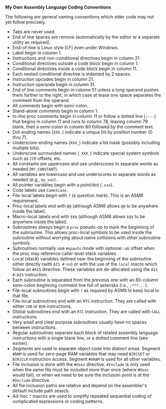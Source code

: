 **My Own Assembly Language Coding Conventions**

The following are general naming conventions which older code may not yet follow precisely.

* Tabs are never used.
* End of line spaces are remove (automatically by the editor or a separate utility as required).
* End-of-line is Linux style (LF) even under Windows.
* Label begin in column 1.
* Instructions and non-conditional directives begin in column 21.
* Conditional directives outside a code block begin in column 1.
* Conditional directives inside a code block begin in column 11.
* Each nested conditional directive is indented by 2 spaces.
* Instruction opcodes begin in column 21.
* Instruction operands begin in column 31.
* End of line comments begin in column 51 unless a long operand pushes them further to the right, in which case at lease one space separates the comment from the operand.
* All comments begin with semi-colon.
* Stand-alone comments begin in column 1.
* In-line proc comments begin in column 11 or follow a dotted line (`;---`) that begins in column 11 and runs to column 78, leaving column 79 blank, then a semi-colon in column 80 followed by the comment text.
* Dot-ending names (`XXX.`) indicate a unique bit by position number (0 thru 7).
* Underscore-ending names (`XXX_`) indicate a bit mask (possibly including multiple bits).
* Underscore surrounded names (`_XXX_`) indicate special system symbols such as `CCR` offsets, etc.
* All constants are uppercase and use underscores to separate words as needed (`MY_CONSTANT`).
* All variables are lowercase and use underscores to separate words as needed (e.g., `my_var`).
* All pointer variables begin with a point/dot (`.xxx`).
* Code labels use `CamelCase`.
* File-local labels begin with `?` (a question mark).  This is an ASM8 requirement.
* Proc-local labels end with `@@` (although ASM8 allows `@@` to be anywhere inside the label).
* Macro-local labels end with `$$$` (although ASM8 allows `$$$` to be anywhere inside the label).
* Subroutines always begin a `proc` pseudo-op to mark the beginning of the subroutine.  This allows proc-local symbols to be used inside the subroutine without worrying about name collisions with other subroutine symbols.
* Subroutines normally use `#spauto` mode with optional `:ab` offset when the proc may reference caller-level stack variables.
* Local (stack) variables defined near the beginning of the subroutine either directly (with `AIS #-nn`) or with the use of the `local` macro which follow an `#AIS` directive.  These variables are de-allocated using the `AIS #:AIS` instruction.
* Each subroutine is separated from the previous one with an 80-column semi-colon beginning comment line full of asterisks (i.e., `;***...`).
* File-local subroutines begin with `?` as required by ASM8 to keep local to that file.
* File-local subroutines end with an `RTS` instruction.  They are called with either `JSR` or `BSR` instructions.
* Global subroutines end with an `RTC` instruction.  They are called with `CALL` instructions.
* Very small and clear purpose subroutines usually have no spaces between instructions.
* Regular subroutines separate each block of related assembly language instructions with a single blank line, or a dotted comment line (see earlier).
* Segments are used to separate object code into distinct areas.  Segment `#RAM` is used for zero-page RAM variables that may need `B[R]SET` or `B[R]CLR` instruction access. Segment `#XRAM` is used for all other variables.
* File inclusion is done with the `#Uses` directive.  `#Include` is only used when the same file must be included more than once (where `#Uses` would fail), or when we need to be sure the inclusion point is at the `#Include` directive.
* All file inclusion paths are relative and depend on the assembler's default include path search.
* Ad-hoc `?` macros are used to simplify repeated sequential coding of complicated expressions or coding patterns.
